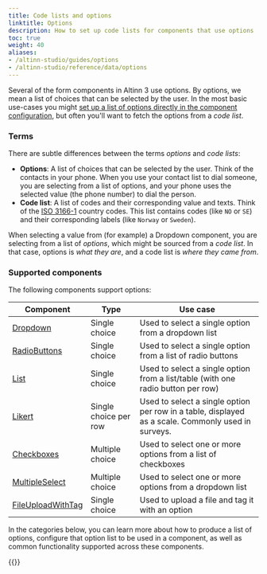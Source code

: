 ```yaml
---
title: Code lists and options
linktitle: Options
description: How to set up code lists for components that use options
toc: true
weight: 40
aliases:
- /altinn-studio/guides/options
- /altinn-studio/reference/data/options
---
```


Several of the form components in Altinn 3 use options. By options, we mean a list of choices that can be selected by
the user. In the most basic use-cases you might [set up a list of options directly in the component configuration](sources/static),
but often you'll want to fetch the options from a _code list_.

### Terms

There are subtle differences between the terms _options_ and _code lists_:

- **Options**: A list of choices that can be selected by the user. Think of the contacts in your phone. When you use
  your contact list to dial someone, you are selecting from a list of options, and your phone uses the selected value
  (the phone number) to dial the person.
- **Code list**: A list of codes and their corresponding value and texts. Think of
  the [ISO 3166-1](https://en.wikipedia.org/wiki/ISO_3166-1_alpha-2) country codes. This list contains codes (like `NO`
  or `SE`) and their corresponding labels (like `Norway` or `Sweden`).

When selecting a value from (for example) a Dropdown component, you are selecting from a list of _options_, which
might be sourced from a _code list_. In that case, options is _what they are_, and a code list is _where they came from_.

### Supported components

The following components support options:

| Component                                                               | Type                  | Use case                                                                                           |
|-------------------------------------------------------------------------|-----------------------|----------------------------------------------------------------------------------------------------|
| [Dropdown](../../../reference/ux/components/dropdown)                   | Single choice         | Used to select a single option from a dropdown list                                                |
| [RadioButtons](../../../reference/ux/components/radiobuttons)           | Single choice         | Used to select a single option from a list of radio buttons                                        |
| [List](../../../reference/ux/components/listcomponent)                  | Single choice         | Used to select a single option from a list/table (with one radio button per row)                   |
| [Likert](../../../reference/ux/components/likert)                       | Single choice per row | Used to select a single option per row in a table, displayed as a scale. Commonly used in surveys. |
| [Checkboxes](../../../reference/ux/components/checkboxes)               | Multiple choice       | Used to select one or more options from a list of checkboxes                                       |
| [MultipleSelect](../../../reference/ux/components/multipleselect)       | Multiple choice       | Used to select one or more options from a dropdown list                                            |
| [FileUploadWithTag](../../../reference/ux/components/fileuploadwithtag) | Single choice         | Used to upload a file and tag it with an option                                                    |

In the categories below, you can learn more about how to produce a list of options, configure that option list to be used in a component, as well as common functionality supported across these components.

{{<children />}}
